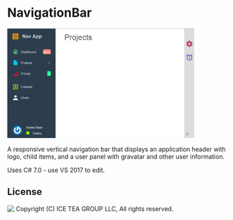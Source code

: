 NavigationBar
====

<img src="../Support/Images/NavigationBar.png" height="252">

A responsive vertical navigation bar that displays an application header with logo, child items, and a user panel with gravatar and other user information.

Uses C# 7.0 - use VS 2017 to edit.

License
-------
<img src="http://iceteagroup.com/wp-content/uploads/2017/01/Square-64x64-trasp.png" height="20" align="top"> Copyright (C) ICE TEA GROUP LLC, All rights reserved.
